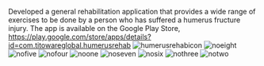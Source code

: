 Developed a general rehabilitation application that provides a wide range of exercises to be done by a person who has suffered a humerus fructure injury.
 The app is available on the Google Play Store, https://play.google.com/store/apps/details?id=com.titowareglobal.humerusrehab
![humerusrehabicon](https://user-images.githubusercontent.com/46360191/111186055-4e104600-85bb-11eb-9013-cf451ea8a348.png)
![noeight](https://user-images.githubusercontent.com/46360191/111186067-4fda0980-85bb-11eb-8cf0-3c0feffc6f21.png)
![nofive](https://user-images.githubusercontent.com/46360191/111186070-5072a000-85bb-11eb-8043-0bdcc80c5f66.png)
![nofour](https://user-images.githubusercontent.com/46360191/111186077-51a3cd00-85bb-11eb-814d-f60e90ab5589.png)
![noone](https://user-images.githubusercontent.com/46360191/111186079-523c6380-85bb-11eb-8d09-98b6d3b2d152.png)
![noseven](https://user-images.githubusercontent.com/46360191/111186083-52d4fa00-85bb-11eb-9122-a30e9b0f43ee.png)
![nosix](https://user-images.githubusercontent.com/46360191/111186087-536d9080-85bb-11eb-8400-4265802e2d4d.png)
![nothree](https://user-images.githubusercontent.com/46360191/111186090-54062700-85bb-11eb-9cc8-8eaec2c3864f.png)
![notwo](https://user-images.githubusercontent.com/46360191/111186092-549ebd80-85bb-11eb-9f06-59b955990fb4.png)
